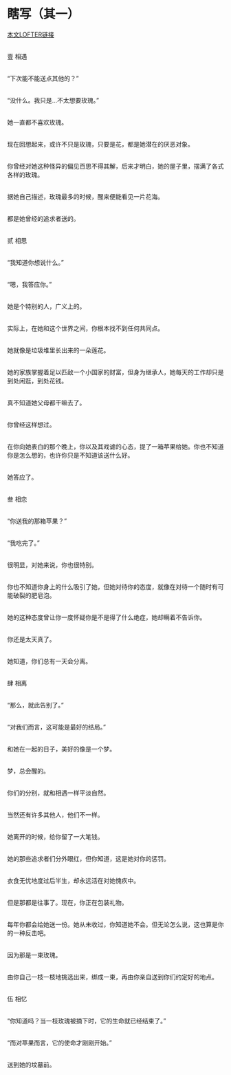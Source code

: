 ﻿<html>
  <head/>
  <body>
<h1>瞎写（其一）</h1>
<a href="https://quintusoctaviussaturninus.lofter.com/post/4ce26c1d_1ccd93135">本文LOFTER链接</a><br><br>

壹 相遇<br><br>

“下次能不能送点其他的？”<br><br>

“没什么。我只是...不太想要玫瑰。”<br><br>

她一直都不喜欢玫瑰。<br><br>

现在回想起来，或许不只是玫瑰，只要是花，都是她潜在的厌恶对象。<br><br>

你曾经对她这种怪异的偏见百思不得其解，后来才明白，她的屋子里，摆满了各式各样的玫瑰。<br><br>

据她自己描述，玫瑰最多的时候，醒来便能看见一片花海。<br><br>

都是她曾经的追求者送的。<br><br>


贰 相思<br><br>

“我知道你想说什么。”<br><br>

“嗯，我答应你。”<br><br>

她是个特别的人，广义上的。<br><br>

实际上，在她和这个世界之间，你根本找不到任何共同点。<br><br>

她就像是垃圾堆里长出来的一朵莲花。<br><br>

她的家族掌握着足以匹敌一个小国家的财富，但身为继承人，她每天的工作却只是到处闲逛，到处花钱。<br><br>

真不知道她父母都干嘛去了。<br><br>

你曾经这样想过。<br><br>

在你向她表白的那个晚上，你以及其戏谑的心态，提了一箱苹果给她。你也不知道你是怎么想的，也许你只是不知道该送什么好。<br><br>

她答应了。<br><br>


叁 相恋<br><br>

“你送我的那箱苹果？”<br><br>

“我吃完了。”<br><br>

很明显，对她来说，你也很特别。<br><br>

你也不知道你身上的什么吸引了她，但她对待你的态度，就像在对待一个随时有可能破裂的肥皂泡。<br><br>

她的这种态度曾让你一度怀疑你是不是得了什么绝症，她却瞒着不告诉你。<br><br>

你还是太天真了。<br><br>

她知道，你们总有一天会分离。<br><br>


肆 相离<br><br>

“那么，就此告别了。”<br><br>

“对我们而言，这可能是最好的结局。”<br><br>

和她在一起的日子，美好的像是一个梦。<br><br>

梦，总会醒的。<br><br>

你们的分别，就和相遇一样平淡自然。<br><br>

当然还有许多其他人，他们不一样。<br><br>

她离开的时候，给你留了一大笔钱。<br><br>

她的那些追求者们分外眼红，但你知道，这是她对你的惩罚。<br><br>

衣食无忧地度过后半生，却永远活在对她愧疚中。<br><br>

但是那都是往事了。现在，你正在包装礼物。<br><br>

每年你都会给她送一份。她从未收过，你知道她不会。但无论怎么说，这也算是你的一种反击吧。<br><br>

因为那是一束玫瑰。<br><br>

由你自己一枝一枝地挑选出来，绑成一束，再由你亲自送到你们约定好的地点。<br><br>


伍 相忆<br><br>

“你知道吗？当一枝玫瑰被摘下时，它的生命就已经结束了。”<br><br>

“而对苹果而言，它的使命才刚刚开始。”<br><br>

送到她的坟墓前。
  </body>
</html>
